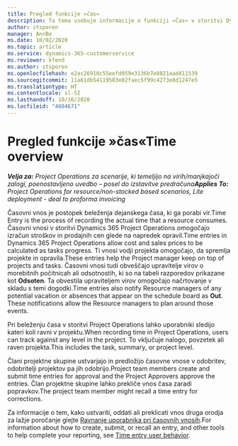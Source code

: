 ```yaml
---
title: Pregled funkcije »čas«
description: Ta tema vsebuje informacije o funkciji »Čas« v storitvi Dynamics 365 Project Operations.
author: stsporen
manager: AnnBe
ms.date: 10/02/2020
ms.topic: article
ms.service: dynamics-365-customerservice
ms.reviewer: kfend
ms.author: stsporen
ms.openlocfilehash: e2ac26910c55eefd059e3136b7e8821aad411539
ms.sourcegitcommit: 11a61db54119503e82faec5f99c4273e8d1247e5
ms.translationtype: HT
ms.contentlocale: sl-SI
ms.lasthandoff: 10/16/2020
ms.locfileid: "4084671"
---
```

# <a name="time-overview"></a><span data-ttu-id="00f53-103">Pregled funkcije »čas«</span><span class="sxs-lookup"><span data-stu-id="00f53-103">Time overview</span></span>

<span data-ttu-id="00f53-104">_**Velja za:** Project Operations za scenarije, ki temeljijo na virih/manjkajoči zalogi, poenostavljeno uvedbo – posel do izstavitve predračuna_</span><span class="sxs-lookup"><span data-stu-id="00f53-104">_**Applies To:** Project Operations for resource/non-stocked based scenarios, Lite deployment - deal to proforma invoicing_</span></span>

<span data-ttu-id="00f53-105">Časovni vnos je postopek beleženja dejanskega časa, ki ga porabi vir.</span><span class="sxs-lookup"><span data-stu-id="00f53-105">Time Entry is the process of recording the actual time that a resource consumes.</span></span> <span data-ttu-id="00f53-106">Časovni vnosi v storitvi Dynamics 365 Project Operations omogočajo izračun stroškov in prodajnih cen glede na napredek opravil.</span><span class="sxs-lookup"><span data-stu-id="00f53-106">Time entries in Dynamics 365 Project Operations allow cost and sales prices to be calculated as tasks progress.</span></span> <span data-ttu-id="00f53-107">Ti vnosi vodji projekta omogočajo, da spremlja projekte in opravila.</span><span class="sxs-lookup"><span data-stu-id="00f53-107">These entries help the Project manager keep on top of projects and tasks.</span></span> <span data-ttu-id="00f53-108">Časovni vnosi tudi obveščajo upravitelje virov o morebitnih počitnicah ali odsotnostih, ki so na tabeli razporedov prikazane kot **Odsoten**. Ta obvestila upraviteljem virov omogočajo načrtovanje v skladu s temi dogodki.</span><span class="sxs-lookup"><span data-stu-id="00f53-108">Time entries also notify Resource managers of any potential vacation or absences that appear on the schedule board as **Out**. These notifications allow the Resource managers to plan around those events.</span></span>

<span data-ttu-id="00f53-109">Pri beleženju časa v storitvi Project Operations lahko uporabniki sledijo kateri koli ravni v projektu.</span><span class="sxs-lookup"><span data-stu-id="00f53-109">When recording time in Project Operations, users can track against any level in the project.</span></span> <span data-ttu-id="00f53-110">To vključuje nalogo, povzetek ali raven projekta.</span><span class="sxs-lookup"><span data-stu-id="00f53-110">This includes the task, summary, or project level.</span></span>

<span data-ttu-id="00f53-111">Člani projektne skupine ustvarjajo in predložijo časovne vnose v odobritev, odobritelji projektov pa jih odobrijo.</span><span class="sxs-lookup"><span data-stu-id="00f53-111">Project team members create and submit time entries for approval and the Project Approvers approve the entries.</span></span> <span data-ttu-id="00f53-112">Član projektne skupine lahko prekliče vnos časa zaradi popravkov.</span><span class="sxs-lookup"><span data-stu-id="00f53-112">The project team member might recall a time entry for corrections.</span></span>

<span data-ttu-id="00f53-113">Za informacije o tem, kako ustvariti, oddati ali preklicati vnos druga orodja za lažje poročanje glejte [Ravnanje uporabnika pri časovnih vnosih](ui-behavior-time.md).</span><span class="sxs-lookup"><span data-stu-id="00f53-113">For information about how to create, submit, or recall an entry, and other tools to help complete your reporting, see [Time entry user behavior](ui-behavior-time.md).</span></span>

